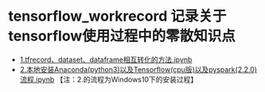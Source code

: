 # tensorflow_workrecord 记录关于tensorflow使用过程中的零散知识点


* [1.tfrecord、dataset、dataframe相互转化的方法.ipynb](https://nbviewer.jupyter.org/github/cleghom/tensorflow_workrecord/blob/master/1.tfrecord、dataset、dataframe相互转化的方法.ipynb)
* [2.本地安装Anaconda(python3)以及Tensorflow(cpu版)以及pyspark(2.2.0)流程.ipynb](https://nbviewer.jupyter.org/github/cleghom/tensorflow_workrecord/blob/master/2.本地安装Anaconda(python3)以及Tensorflow(cpu版)以及pyspark(2.2.0)流程.ipynb)  
【注：2.的流程为Windows10下的安装过程】
